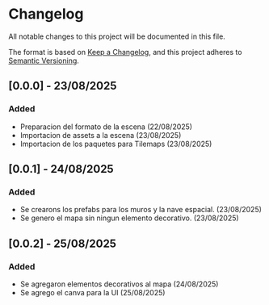 # Changelog

All notable changes to this project will be documented in this file.

The format is based on [Keep a Changelog](https://keepachangelog.com/en/1.1.0/),
and this project adheres to [Semantic Versioning](https://semver.org/spec/v2.0.0.html).

## [0.0.0] - 23/08/2025

### Added
- Preparacion del formato de la escena (22/08/2025)
- Importacion de assets a la escena (23/08/2025)
- Importacion de los paquetes para Tilemaps (23/08/2025)

## [0.0.1] - 24/08/2025
### Added
- Se crearons los prefabs para los muros y la nave espacial. (23/08/2025)
- Se genero el mapa sin ningun elemento decorativo. (23/08/2025)

## [0.0.2] - 25/08/2025
### Added 
- Se agregaron elementos decorativos al mapa (24/08/2025)
- Se agrego el canva para la UI (25/08/2025)
